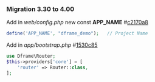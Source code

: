 ### Migration 3.30 to 4.00

Add in *web/config.php* new const **APP_NAME** 
#[c2170a8](https://github.com/dframe/dframe-demo/commit/c2170a8e83c7d73a9926c62e97a4bba680a24bf6)

```php
define('APP_NAME', "dframe_demo");   // Project Name
```

Add in *app/bootstrap.php*
#[1530c85](https://github.com/dframe/dframe-demo/commit/1530c8561befa1fb46811aa8960959209445d47f)

```php
use Dframe\Router;
$this->providers['core'] = [
    'router' => Router::class,
];

```
